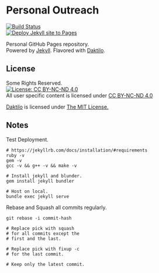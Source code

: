 Personal Outreach
=================

[![Build Status](https://travis-ci.com/pawanmsr/pawanmsr.github.io.svg?branch=main)](https://travis-ci.com/pawanmsr/pawanmsr.github.io)  
[![Deploy Jekyll site to Pages](https://github.com/pawanmsr/pawanmsr.github.io/actions/workflows/jekyll.yml/badge.svg?branch=main)](https://github.com/pawanmsr/pawanmsr.github.io/actions/workflows/jekyll.yml)  

Personal GitHub Pages repository.  
Powered by [Jekyll](https://github.com/jekyll/jekyll). Flavored with [Daktilo](https://github.com/kronik3r/daktilo).

License
-------

Some Rights Reserved.  
[![License: CC BY-NC-ND 4.0](https://img.shields.io/badge/License-CC%20BY--NC--ND%204.0-lightgrey.svg)](https://creativecommons.org/licenses/by-nc-nd/4.0/)  
All user specific content is licensed under [CC BY-NC-ND 4.0](https://creativecommons.org/licenses/by-nc-nd/4.0/)

[Daktilo](https://github.com/kronik3r/daktilo) is licensed under [The MIT License.](https://opensource.org/licenses/MIT)

Notes
-----

Test Deployment.

```shell
# https://jekyllrb.com/docs/installation/#requirements
ruby -v
gem -v
gcc -v && g++ -v && make -v

# Install jekyll and blunder.
gem install jekyll bundler

# Host on local.
bundle exec jekyll serve
```

Rebase and Squash all commits regularly.

```shell
git rebase -i commit-hash

# Replace pick with squash
# for all commits except the
# first and the last.

# Replace pick with fixup -c
# for the last commit.

# Keep only the latest commit.

```
